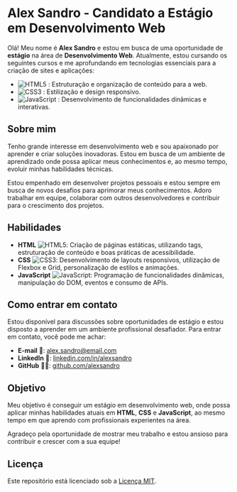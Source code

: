 # Alex Sandro - Candidato a Estágio em Desenvolvimento Web

Olá! Meu nome é **Alex Sandro** e estou em busca de uma oportunidade de **estágio** na área de **Desenvolvimento Web**. Atualmente, estou cursando os seguintes cursos e me aprofundando em tecnologias essenciais para a criação de sites e aplicações:

- ![HTML5](https://img.shields.io/badge/HTML5-E34F26?style=for-the-badge&logo=html5&logoColor=white) : Estruturação e organização de conteúdo para a web.
- ![CSS3](https://img.shields.io/badge/CSS3-1572B6?style=for-the-badge&logo=css3&logoColor=white) : Estilização e design responsivo.
- ![JavaScript](https://img.shields.io/badge/JavaScript-F7DF1E?style=for-the-badge&logo=javascript&logoColor=black) : Desenvolvimento de funcionalidades dinâmicas e interativas.

## Sobre mim

Tenho grande interesse em desenvolvimento web e sou apaixonado por aprender e criar soluções inovadoras. Estou em busca de um ambiente de aprendizado onde possa aplicar meus conhecimentos e, ao mesmo tempo, evoluir minhas habilidades técnicas.

Estou empenhado em desenvolver projetos pessoais e estou sempre em busca de novos desafios para aprimorar meus conhecimentos. Adoro trabalhar em equipe, colaborar com outros desenvolvedores e contribuir para o crescimento dos projetos.

## Habilidades

- **HTML** ![HTML5](https://img.shields.io/badge/HTML5-E34F26?style=for-the-badge&logo=html5&logoColor=white): Criação de páginas estáticas, utilizando tags, estruturação de conteúdo e boas práticas de acessibilidade.
- **CSS** ![CSS3](https://img.shields.io/badge/CSS3-1572B6?style=for-the-badge&logo=css3&logoColor=white): Desenvolvimento de layouts responsivos, utilização de Flexbox e Grid, personalização de estilos e animações.
- **JavaScript** ![JavaScript](https://img.shields.io/badge/JavaScript-F7DF1E?style=for-the-badge&logo=javascript&logoColor=black): Programação de funcionalidades dinâmicas, manipulação do DOM, eventos e consumo de APIs.

## Como entrar em contato

Estou disponível para discussões sobre oportunidades de estágio e estou disposto a aprender em um ambiente profissional desafiador. Para entrar em contato, você pode me achar:

- **E-mail** 📧: [alex.sandro@email.com](mailto:alex.sandro@email.com)
- **LinkedIn** 🔗: [linkedin.com/in/alexsandro](https://www.linkedin.com/in/alexsandro)
- **GitHub** 👨‍💻: [github.com/alexsandro](https://github.com/alexsandro)

## Objetivo

Meu objetivo é conseguir um estágio em desenvolvimento web, onde possa aplicar minhas habilidades atuais em **HTML**, **CSS** e **JavaScript**, ao mesmo tempo em que aprendo com profissionais experientes na área.

Agradeço pela oportunidade de mostrar meu trabalho e estou ansioso para contribuir e crescer com a sua equipe!

## Licença

Este repositório está licenciado sob a [Licença MIT](LICENSE).
